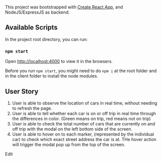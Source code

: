 This project was bootstrapped with [Create React App](https://github.com/facebook/create-react-app), and NodeJS/ExpressJS as backend.

## Available Scripts

In the project root directory, you can run:

### `npm start`

Open [http://localhost:4000](http://localhost:4000) to view it in the browsers.

Before you run `npm start`, you might need to do `npm i` at the root folder and in the client folder to install the node modules.

## User Story
1. User is able to observe the location of cars in real time, without needing to refresh the page.
2. User is able to tell whether each car is on or off trip in real time through the differences in color.
   (Green means on trip, red means not on trip)
3. User is able to check the total number of cars that are currently on and off trip with the modal on the left bottom side of the screen.
4. User is able to hover on to each marker, (represented by the individual car) to check which exact street address the car is at. THe hover action will trigger the modal pop up from the top of the screen.

Edit